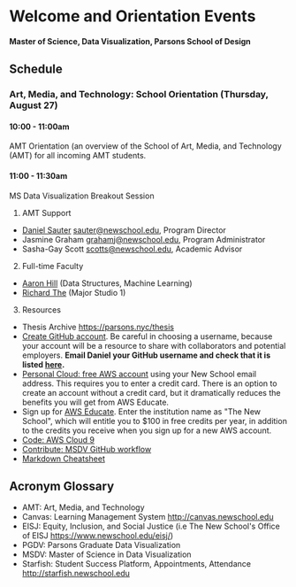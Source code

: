 # Welcome and Orientation Events

#### Master of Science, Data Visualization, Parsons School of Design

## Schedule

### Art, Media, and Technology: School Orientation (Thursday, August 27)

#### 10:00 - 11:00am

AMT Orientation (an overview of the School of Art, Media, and Technology (AMT) for all incoming AMT students.

#### 11:00 - 11:30am

MS Data Visualization Breakout Session

1. AMT Support
  * [Daniel Sauter](https://www.newschool.edu/parsons/faculty/daniel-sauter/) <sauter@newschool.edu>, Program Director
  * Jasmine Graham <grahamj@newschool.edu>, Program Administrator
  * Sasha-Gay Scott <scotts@newschool.edu>, Academic Advisor

2. Full-time Faculty
  * [Aaron Hill](https://www.newschool.edu/parsons/faculty/aaron-hill/) (Data Structures, Machine Learning)
  * [Richard The](https://www.newschool.edu/parsons/faculty/richard-the/) (Major Studio 1)
  
3. Resources 
  * Thesis Archive https://parsons.nyc/thesis
  * [Create GitHub account](https://github.com/join). Be careful in choosing a username, because your account will be a resource to share with collaborators and potential employers. **Email Daniel your GitHub username and check that it is listed [here](https://github.com/orgs/visualizedata/people).**
  * [Personal Cloud: free AWS account](https://aws.amazon.com/free/) using your New School email address. This requires you to enter a credit card. There is an option to create an account without a credit card, but it dramatically reduces the benefits you will get from AWS Educate.
  * Sign up for [AWS Educate](https://aws.amazon.com/education/awseducate/). Enter the institution name as "The New School", which will entitle you to $100 in free credits per year, in addition to the credits you receive when you sign up for a new AWS account.
  * [Code: AWS Cloud 9](https://aws.amazon.com/cloud9/)
  * [Contribute: MSDV GitHub workflow](https://github.com/visualizedata/github-workflow)
  * [Markdown Cheatsheet](https://github.com/adam-p/markdown-here/wiki/Markdown-Cheatsheet)

## Acronym Glossary

- AMT: Art, Media, and Technology
- Canvas: Learning Management System http://canvas.newschool.edu
- EISJ: Equity, Inclusion, and Social Justice (i.e The New School's Office of EISJ https://www.newschool.edu/eisj/)
- PGDV: Parsons Graduate Data Visualization
- MSDV: Master of Science in Data Visualization
- Starfish: Student Success Platform, Appointments, Attendance http://starfish.newschool.edu
